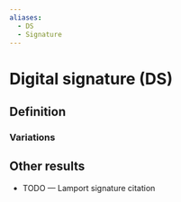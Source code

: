 ```yaml
---
aliases:
  - DS
  - Signature
---
```

# Digital signature (DS)

## Definition


### Variations



## Other results
- TODO — Lamport signature citation